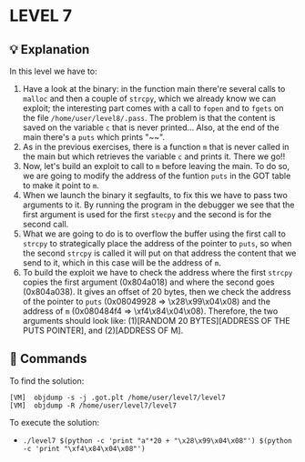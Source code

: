 # LEVEL 7

## 💡 Explanation

In this level we have to:
1. Have a look at the binary: in the function main there're several calls to `malloc` and then a couple of `strcpy`, which we already know we can exploit; the interesting part comes with a call to `fopen` and to `fgets` on the file `/home/user/level8/.pass`. The problem is that the content is saved on the variable `c` that is never printed... Also, at the end of the main there's a `puts` which prints "~~".
2. As in the previous exercises, there is a function `m` that is never called in the main but which retrieves the variable `c` and prints it. There we go!!
3. Now, let's build an exploit to call to `m` before leaving the main. To do so, we are going to modify the address of the funtion `puts` in the GOT table to make it point to `m`.
4. When we launch the binary it segfaults, to fix this we have to pass two arguments to it. By running the program in the debugger we see that the first argument is used for the first `stecpy` and the second is for the second call.
5. What we are going to do is to overflow the buffer using the first call to `strcpy` to strategically place the address of the pointer to `puts`, so when the second `strcpy` is called it will put on that address the content that we send to it, which in this case will be the address of `m`.
6. To build the exploit we have to check the address where the first `strcpy` copies the first argument (0x804a018) and where the second goes (0x804a038). It gives an offset of 20 bytes, then we check the address of the pointer to `puts` (0x08049928 => \x28\x99\x04\x08) and the address of `m` (0x080484f4 => \xf4\x84\x04\x08). Therefore, the two arguments should look like: (1)[RANDOM 20 BYTES][ADDRESS OF THE PUTS POINTER], and (2)[ADDRESS OF M].

## 👾 Commands

To find the solution:
```
[VM]  objdump -s -j .got.plt /home/user/level7/level7
[VM]  objdump -R /home/user/level7/level7
```

To execute the solution:
- `./level7 $(python -c 'print "a"*20 + "\x28\x99\x04\x08"') $(python -c 'print "\xf4\x84\x04\x08"')`
